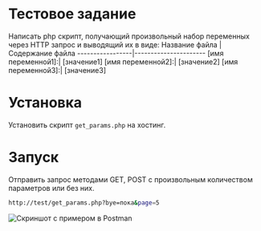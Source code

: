# Тестовое задание

Написать php скрипт, получающий произвольный набор переменных через HTTP запрос и выводящий их в виде:
Название файла   | Содержание файла
-----------------|----------------------
[имя переменной1]:| [значение1]
[имя переменной2]:| [значение2]
[имя переменной3]:| [значение3]

# Установка

Установить скрипт `get_params.php` на хостинг.

# Запуск

Отправить запрос методами GET, POST с произвольным количеством параметров или без них.
```bash
http://test/get_params.php?bye=пока&page=5
```
![Скриншот с примером в Postman](https://take.ms/HesjE)
